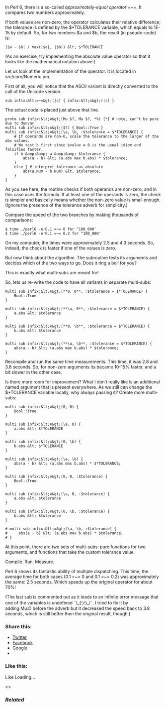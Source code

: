 In Perl 6, there is a so-called _approximately-equal operator_ =~=. It compares two numbers approximately.

If both values are non-zero, the operator calculates their relative difference; the tolerance is defined by the $\*TOLERANCE variable, which equals to 1E-15 by default. So, for two numbers $a and $b, the result (in pseudo-code) is:

	|$a - $b| / max(|$a|, |$b|) &lt; $*TOLERANCE

(As an exercise, try implementing the absolute value operator so that it looks like the mathematical notation above.)

Let us look at the implementation of the operator. It is located in src/core/Numeric.pm.

First of all, you will notice that the ASCII variant is directly converted to the call of the Unicode version:

	sub infix:&lt;=~=&gt;(|c) { infix:&lt;≅&gt;(|c) }

The actual code is placed just above that line.

	proto sub infix:&lt;≅&gt;(Mu $?, Mu $?, *%) {*} # note, can't be pure due to dynvar
	multi sub infix:&lt;≅&gt;($?) { Bool::True }
	multi sub infix:&lt;≅&gt;(\a, \b, :$tolerance = $*TOLERANCE) {
	    # If operands are non-0, scale the tolerance to the larger of the abs values.
	    # We test b first since $value ≅ 0 is the usual idiom and falsifies faster.
	    if b &amp;&amp; a &amp;&amp; $tolerance {
	        abs(a - b) &lt; (a.abs max b.abs) * $tolerance;
	    }
	    else { # interpret tolerance as absolute
	        abs(a.Num - b.Num) &lt; $tolerance;
	    }
	}

As you see here, the routine checks if both operands are non-zero, and in this case uses the formula. If at least one of the operands is zero, the check is simpler and basically means whether the non-zero value is small enough. (Ignore the presence of the tolerance adverb for simplicity.)

Compare the speed of the two branches by making thousands of comparisons:

	$ time ./perl6 -e'0.1 =~= 0 for ^100_000'
	$ time ./perl6 -e'0.1 =~= 0.2 for ^100_000'

On my computer, the times were approximately 2.5 and 4.3 seconds. So, indeed, the check is faster if one of the values is zero.

But now think about the algorithm. The subroutine tests its arguments and decides which of the two ways to go. Does it ring a bell for you?

This is exactly what multi-subs are meant for!

So, lets us re-write the code to have all variants in separate multi-subs:

	multi sub infix:&lt;≅&gt;(**0, 0**, :$tolerance = $*TOLERANCE) {
	    Bool::True
	}

	multi sub infix:&lt;≅&gt;(**\a, 0**, :$tolerance = $*TOLERANCE) {
	    a.abs &lt; $tolerance
	}

	multi sub infix:&lt;≅&gt;(**0, \b**, :$tolerance = $*TOLERANCE) {
	    b.abs &lt; $tolerance
	}

	multi sub infix:&lt;≅&gt;(**\a, \b**, :$tolerance = $*TOLERANCE) {
	    abs(a - b) &lt; (a.abs max b.abs) * $tolerance;
	}

Recompile and run the same time measurements. This time, it was 2.8 and 3.8 seconds. So, for non-zero arguments its became 10-15% faster, and a bit slower in the other case.

Is there more room for improvement? What I don’t really like is an additional named argument that is present everywhere. As we still can change the $\*TOLERANCE variable locally, why always passing it? Create more multi-subs:

	multi sub infix:&lt;≅&gt;(0, 0) {
	    Bool::True
	}

	multi sub infix:&lt;≅&gt;(\a, 0) {
	    a.abs &lt; $*TOLERANCE
	}

	multi sub infix:&lt;≅&gt;(0, \b) {
	    b.abs &lt; $*TOLERANCE
	}

	multi sub infix:&lt;≅&gt;(\a, \b) {
	    abs(a - b) &lt; (a.abs max b.abs) * $*TOLERANCE;
	}

	multi sub infix:&lt;≅&gt;(0, 0, :$tolerance) {
	    Bool::True
	}

	multi sub infix:&lt;≅&gt;(\a, 0, :$tolerance) {
	    a.abs &lt; $tolerance
	}

	multi sub infix:&lt;≅&gt;(0, \b, :$tolerance) {
	    b.abs &lt; $tolerance
	}

	# multi sub infix:&lt;≅&gt;(\a, \b, :$tolerance) {
	#     abs(a - b) &lt; (a.abs max b.abs) * $tolerance;
	# }

At this point, there are two sets of multi-subs: pure functions for two arguments, and functions that take the custom tolerance value.

Compile. Run. Measure.

Perl 6 shows its fantastic ability of multiple dispatching. This time, the average time for both cases (0.1 =~= 0 and 0.1 =~= 0.2) was approximately the same: 2.5 seconds. Which speeds up the original operator for about 70%!

(The last sub is commented out as it leads to an infinite error message that one of the variables is undefined ¯\\\_(ツ)\_/¯. I tried to fix it by adding Mu:D before the adverb but it decreased the speed back to 3.8 seconds, which is still better then the original result, though.)

### Share this:

* [Twitter][1]
* [Facebook][2]
* [Google][3]
*

### Like this:

Like Loading...

<>

### _Related_

  [1]: https://perl6.online/2018/01/10/the-tolerance-operator-in-perl-6/?share=twitter "Click to share on Twitter"
  [2]: https://perl6.online/2018/01/10/the-tolerance-operator-in-perl-6/?share=facebook "Click to share on Facebook"
  [3]: https://perl6.online/2018/01/10/the-tolerance-operator-in-perl-6/?share=google-plus-1 "Click to share on Google+"